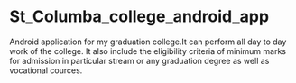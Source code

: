 # St_Columba_college_android_app
Android application for my graduation college.It can perform all day to day work of the college.
It also include the eligibility criteria of minimum marks for admission in particular stream or any graduation degree as well as vocational cources.
